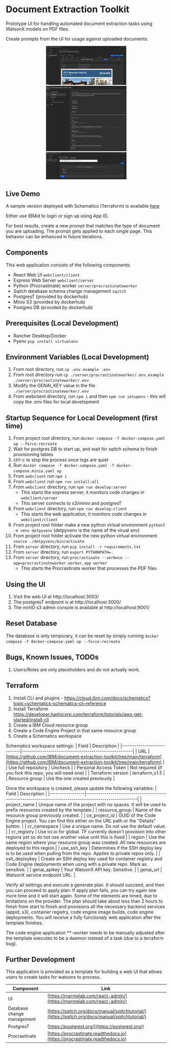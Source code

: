 # Document Extraction Toolkit

Prototype UI for handling automated document extraction tasks using WatsonX models on PDF files.

Create prompts from the UI for usage against uploaded documents.

<div align="center">
    <img src="./assets/extracted_relationships.png" alt="Screenshot of DET" width="50%" />
</div>
<div align="center">
    <img src="./assets/prompt_editing.png" alt="Screenshot of Editing prompts" width="50%" />
</div>
<div align="center">
    <img src="./assets/file_uploads.png" alt="Screenshot of File uploads" width="50%" />
</div>

## Live Demo

A sample version deployed with Schematics (Terraform) is available [here](https://document-extraction-tk-ui.1bruy9t8zaj1.us-east.codeengine.appdomain.cloud/)

Either use IBMid to login or sign up using App ID.

For best results, create a new prompt that matches the type of document you are uploading. The prompt gets applied to each single page. This behavior can be enhanced in future iterations. 

## Components

This web application consists of the following components:

- React Web UI `webclient/client`
- Express Web Server `webclient/server`
- Python (Procrastinate) worker `server/procrastinateworker`
- Sqitch database schema change management `sqitch`
- PostgresT (provided by dockerhub)
- Minio S3 (provided by dockerhub)
- Postgres DB (provided by dockerhub)

## Prerequisites (Local Development)

- Rancher Desktop/Docker
- Pyenv `pip install virtualenv`

## Environment Variables (Local Development)

1. From root directory, run `cp .env.example .env`
2. From root directory run `cp ./server/procrastinateworker/.env_example ./server/procrastinateworker/.env`
3. Modify the GENAI_KEY value in the file `./server/procrastinateworker/.env`
4. From webclient directory, run `npm i` and then `npm run setupenv` - this will copy the .env files for local development

## Startup Sequence for Local Development (first time)

1. From project root directory, run `docker compose -f docker-compose.yaml up --force-recreate`
2. Wait for postgres DB to start up, and wait for sqitch schema to finish provisioning tables
3. ctrl-c to stop the process once logs are quiet
4. Run `docker compose -f docker-compose.yaml -f docker-compose.minio.yaml up`
5. From `webclient` run `npm i`
6. From `webclient` run `npm run install:all`
7. From `webclient` directory, run `npm run develop:server`
    - This starts the express server, it monitors code changes in `webclient/server`
    - This server connects to s3/minio and postgresT
8. From `webclient` directory, run `npm run develop:client`
    - This starts the web application, it monitors code changes in `webclient/client`
9. From project root folder make a new python virtual environment `python3 -m venv detpyvenv` (detpyvenv is the name of the virual env)
10. From project root folder activate the new python virtual environment `source ./detpyvenv/bin/activate`
11. From `server` directory, run `pip install -r requirements.txt`
12. From `server` directory, run `export PYTHONPATH=.`
13. From `server` directory, run `procrastinate --verbose --app=procrastinateworker.worker.app worker`
    - This starts the Procrastinate worker that processes the PDF files

## Using the UI

1. Visit the web UI at http://localhost:3003/
2. The postgresT endpoint is at http://localhost:3000/
3. The minIO s3 admin console is available at http://localhost:9001/

## Reset Database

The database is only temporary, it can be reset by simply running `docker compose -f docker-compose.yaml up --force-recreate`

## Bugs, Known Issues, TODOs

1. Users/Roles are only placeholders and do not actually work.

## Terraform

1. Install CLI and plugins - https://cloud.ibm.com/docs/schematics?topic=schematics-schematics-cli-reference
2. Install Terraform https://developer.hashicorp.com/terraform/tutorials/aws-get-started/install-cli
3. Create a IBM Cloud resource group
4. Create a Code Engine Project in that same resource group
5. Create a Schematics workspace

Schematics workspace settings:
| Field                      | Description                                          |
|----------------------------|------------------------------------------------------|
| URL                        | [https://github.com/IBM/document-extraction-toolkit/tree/main/terraform](https://github.com/IBM/document-extraction-toolkit/tree/main/terraform) |
| Use full repository        | Uncheck                                              |
| Personal Access Token      | Not required (if you fork this repo, you will need one) |
| Terraform version          | terraform_v1.5                                       |
| Resource group             | Use the one created previously                       |


Once the workspace is created, please update the following variables:
| Field           | Description                                                                                           |
|-----------------|-------------------------------------------------------------------------------------------------------|
| project_name    | Unique name of the project with no spaces. It will be used to prefix resources created by the template.|
| resource_group  | Name of the resource group previously created.                                                        |
| ce_project_id   | GUID of the Code Engine project. You can find this either on the URL path or the "Details" button.      |
| cr_namespace    | Use a unique name. Do not use the default value.                                                        |
| cr_registry     | Use icr.io for global. TF currently doesn't provision into other regions yet so do not use another value until this is fixed |
| region          | Use the same region where your resource group was created. All new resources are deployed to this region.|
| use_ssh_key     | Determines if the SSH deploy key is to be used when pulling from the repo. Applies to private repos only.   |
| ssh_deploykey   | Create an SSH deploy key used for container registry and Code Engine deployments when using with a private repo. Mark as sensitive.   |
| genai_apikey    | Your WatsonX API key. Sensitive.                                                                      |
| genai_url       | WatsonX service endpoint URL.                                                                         |

Verify all settings and execute a generate plan. It should succeed, and then you can proceed to apply plan. If apply plan fails, you can try again one more time and it will start again. Some of the elements are timed, due to limitations on the provider. The plan should take about less than 2 hours to finish from start to finish and provisions all the necessary backend services (appid, s3), container registry, code engine image builds, code engine deployments. You will receive a fully functionaly web application after the template finishes.

The code engine application **-worker needs to be manually adjusted after the template executes to be a daemon instead of a task (due to a terraform bug). 

## Further Development

This application is provided as a template for building a web UI that allows users to create tasks for watsonx to process.

| Component                     | Link                                                            |
|-------------------------------|------------------------------------------------------------------------|
| UI                            | [https://marmelab.com/react-admin/](https://marmelab.com/react-admin/) |
| Database change management    | [https://sqitch.org/docs/manual/sqitchtutorial/](https://sqitch.org/docs/manual/sqitchtutorial/) |
| PostgresT                     | [https://postgrest.org/](https://postgrest.org/) |
| Procrastinate                 | [https://procrastinate.readthedocs.io](https://procrastinate.readthedocs.io) |



